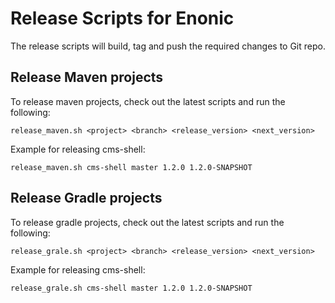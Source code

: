# Release Scripts for Enonic

The release scripts will build, tag and push the required changes to Git repo. 

## Release Maven projects

To release maven projects, check out the latest scripts and run the following:

	release_maven.sh <project> <branch> <release_version> <next_version>
	
Example for releasing cms-shell:

	release_maven.sh cms-shell master 1.2.0 1.2.0-SNAPSHOT

## Release Gradle projects

To release gradle projects, check out the latest scripts and run the following:

	release_grale.sh <project> <branch> <release_version> <next_version>
	
Example for releasing cms-shell:

	release_grale.sh cms-shell master 1.2.0 1.2.0-SNAPSHOT
	